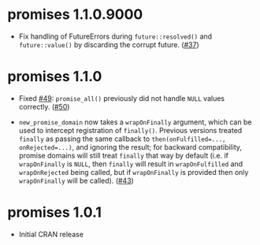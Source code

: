 promises 1.1.0.9000
===================

* Fix handling of FutureErrors during `future::resolved()` and `future::value()` by discarding the corrupt future. ([#37](https://github.com/rstudio/promises/pull/37))

promises 1.1.0
==============

* Fixed [#49](https://github.com/rstudio/promises/issues/49): `promise_all()` previously did not handle `NULL` values correctly. ([#50](https://github.com/rstudio/promises/pull/50))

* `new_promise_domain` now takes a `wrapOnFinally` argument, which can be used to intercept registration of `finally()`. Previous versions treated `finally` as passing the same callback to `then(onFulfilled=..., onRejected=...)`, and ignoring the result; for backward compatibility, promise domains will still treat `finally` that way by default (i.e. if `wrapOnFinally` is `NULL`, then `finally` will result in `wrapOnFulfilled` and `wrapOnRejected` being called, but if `wrapOnFinally` is provided then only `wrapOnFinally` will be called). ([#43](https://github.com/rstudio/promises/pull/43))


promises 1.0.1
==============

* Initial CRAN release
